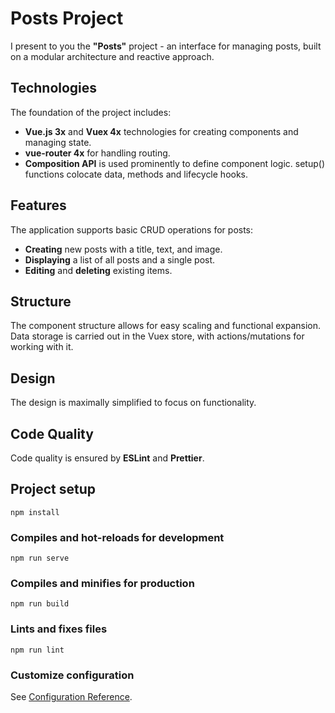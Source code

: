# Posts Project

I present to you the **"Posts"** project - an interface for managing posts, built on a modular architecture and reactive approach.

## Technologies

The foundation of the project includes:

- **Vue.js 3x** and **Vuex 4x** technologies for creating components and managing state.
- **vue-router 4x** for handling routing.
- **Composition API** is used prominently to define component logic. setup() functions colocate data, methods and lifecycle hooks.

## Features

The application supports basic CRUD operations for posts:

- **Creating** new posts with a title, text, and image.
- **Displaying** a list of all posts and a single post.
- **Editing** and **deleting** existing items.

## Structure

The component structure allows for easy scaling and functional expansion. Data storage is carried out in the Vuex store, with actions/mutations for working with it.

## Design

The design is maximally simplified to focus on functionality.

## Code Quality

Code quality is ensured by **ESLint** and **Prettier**.

## Project setup
```
npm install
```

### Compiles and hot-reloads for development
```
npm run serve
```

### Compiles and minifies for production
```
npm run build
```

### Lints and fixes files
```
npm run lint
```

### Customize configuration
See [Configuration Reference](https://cli.vuejs.org/config/).
